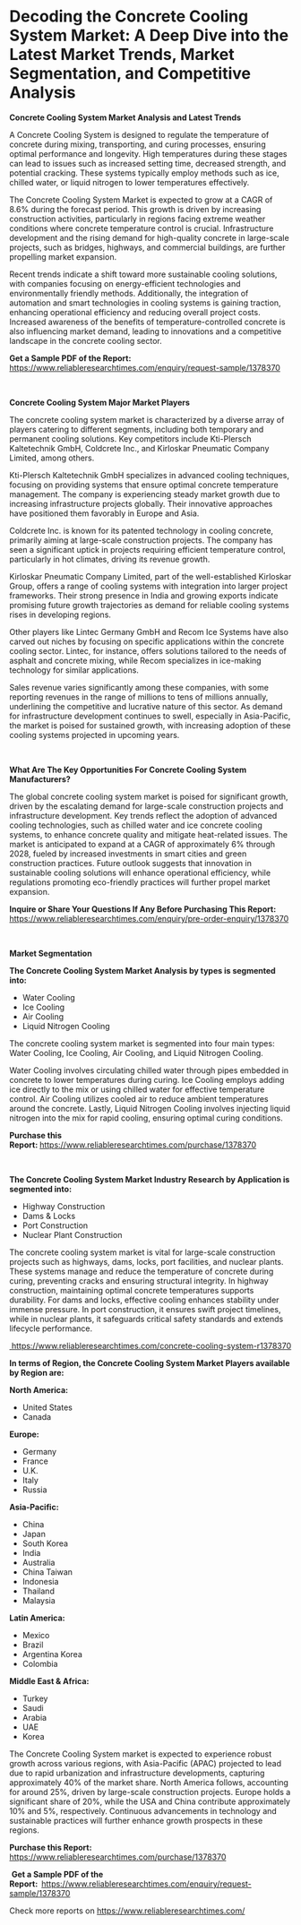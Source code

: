 <p><h1>Decoding the Concrete Cooling System Market: A Deep Dive into the Latest Market Trends, Market Segmentation, and Competitive Analysis</h1></p><p><strong>Concrete Cooling System Market Analysis and Latest Trends</strong></p>
<p><p>A Concrete Cooling System is designed to regulate the temperature of concrete during mixing, transporting, and curing processes, ensuring optimal performance and longevity. High temperatures during these stages can lead to issues such as increased setting time, decreased strength, and potential cracking. These systems typically employ methods such as ice, chilled water, or liquid nitrogen to lower temperatures effectively.</p><p>The Concrete Cooling System Market is expected to grow at a CAGR of 8.6% during the forecast period. This growth is driven by increasing construction activities, particularly in regions facing extreme weather conditions where concrete temperature control is crucial. Infrastructure development and the rising demand for high-quality concrete in large-scale projects, such as bridges, highways, and commercial buildings, are further propelling market expansion.</p><p>Recent trends indicate a shift toward more sustainable cooling solutions, with companies focusing on energy-efficient technologies and environmentally friendly methods. Additionally, the integration of automation and smart technologies in cooling systems is gaining traction, enhancing operational efficiency and reducing overall project costs. Increased awareness of the benefits of temperature-controlled concrete is also influencing market demand, leading to innovations and a competitive landscape in the concrete cooling sector.</p></p>
<p><strong>Get a Sample PDF of the Report:&nbsp;</strong> <a href="https://www.reliableresearchtimes.com/enquiry/request-sample/1378370?utm_campaign=2007&utm_medium=2&utm_source=Github&utm_content=ia&utm_term=08042025&utm_id=concrete-cooling-system">https://www.reliableresearchtimes.com/enquiry/request-sample/1378370</a></p>
<p>&nbsp;</p>
<p><strong>Concrete Cooling System Major Market Players</strong></p>
<p><p>The concrete cooling system market is characterized by a diverse array of players catering to different segments, including both temporary and permanent cooling solutions. Key competitors include Kti-Plersch Kaltetechnik GmbH, Coldcrete Inc., and Kirloskar Pneumatic Company Limited, among others.</p><p>Kti-Plersch Kaltetechnik GmbH specializes in advanced cooling techniques, focusing on providing systems that ensure optimal concrete temperature management. The company is experiencing steady market growth due to increasing infrastructure projects globally. Their innovative approaches have positioned them favorably in Europe and Asia.</p><p>Coldcrete Inc. is known for its patented technology in cooling concrete, primarily aiming at large-scale construction projects. The company has seen a significant uptick in projects requiring efficient temperature control, particularly in hot climates, driving its revenue growth.</p><p>Kirloskar Pneumatic Company Limited, part of the well-established Kirloskar Group, offers a range of cooling systems with integration into larger project frameworks. Their strong presence in India and growing exports indicate promising future growth trajectories as demand for reliable cooling systems rises in developing regions.</p><p>Other players like Lintec Germany GmbH and Recom Ice Systems have also carved out niches by focusing on specific applications within the concrete cooling sector. Lintec, for instance, offers solutions tailored to the needs of asphalt and concrete mixing, while Recom specializes in ice-making technology for similar applications.</p><p>Sales revenue varies significantly among these companies, with some reporting revenues in the range of millions to tens of millions annually, underlining the competitive and lucrative nature of this sector. As demand for infrastructure development continues to swell, especially in Asia-Pacific, the market is poised for sustained growth, with increasing adoption of these cooling systems projected in upcoming years.</p></p>
<p>&nbsp;</p>
<p><strong>What Are The Key Opportunities For Concrete Cooling System Manufacturers?</strong></p>
<p><p>The global concrete cooling system market is poised for significant growth, driven by the escalating demand for large-scale construction projects and infrastructure development. Key trends reflect the adoption of advanced cooling technologies, such as chilled water and ice concrete cooling systems, to enhance concrete quality and mitigate heat-related issues. The market is anticipated to expand at a CAGR of approximately 6% through 2028, fueled by increased investments in smart cities and green construction practices. Future outlook suggests that innovation in sustainable cooling solutions will enhance operational efficiency, while regulations promoting eco-friendly practices will further propel market expansion.</p></p>
<p><strong>Inquire or Share Your Questions If Any Before Purchasing This Report:</strong> <a href="https://www.reliableresearchtimes.com/enquiry/pre-order-enquiry/1378370?utm_campaign=2007&utm_medium=2&utm_source=Github&utm_content=ia&utm_term=08042025&utm_id=concrete-cooling-system">https://www.reliableresearchtimes.com/enquiry/pre-order-enquiry/1378370</a></p>
<p>&nbsp;</p>
<p><strong>Market Segmentation</strong></p>
<p><strong>The Concrete Cooling System Market Analysis by types is segmented into:</strong></p>
<p><ul><li>Water Cooling</li><li>Ice Cooling</li><li>Air Cooling</li><li>Liquid Nitrogen Cooling</li></ul></p>
<p><p>The concrete cooling system market is segmented into four main types: Water Cooling, Ice Cooling, Air Cooling, and Liquid Nitrogen Cooling. </p><p>Water Cooling involves circulating chilled water through pipes embedded in concrete to lower temperatures during curing. Ice Cooling employs adding ice directly to the mix or using chilled water for effective temperature control. Air Cooling utilizes cooled air to reduce ambient temperatures around the concrete. Lastly, Liquid Nitrogen Cooling involves injecting liquid nitrogen into the mix for rapid cooling, ensuring optimal curing conditions.</p></p>
<p><strong>Purchase this Report:&nbsp;</strong><a href="https://www.reliableresearchtimes.com/purchase/1378370?utm_campaign=2007&utm_medium=2&utm_source=Github&utm_content=ia&utm_term=08042025&utm_id=concrete-cooling-system">https://www.reliableresearchtimes.com/purchase/1378370</a></p>
<p>&nbsp;</p>
<p><strong>The Concrete Cooling System Market Industry Research by Application is segmented into:</strong></p>
<p><ul><li>Highway Construction</li><li>Dams & Locks</li><li>Port Construction</li><li>Nuclear Plant Construction</li></ul></p>
<p><p>The concrete cooling system market is vital for large-scale construction projects such as highways, dams, locks, port facilities, and nuclear plants. These systems manage and reduce the temperature of concrete during curing, preventing cracks and ensuring structural integrity. In highway construction, maintaining optimal concrete temperatures supports durability. For dams and locks, effective cooling enhances stability under immense pressure. In port construction, it ensures swift project timelines, while in nuclear plants, it safeguards critical safety standards and extends lifecycle performance.</p></p>
<p><a href="https://www.reliableresearchtimes.com/concrete-cooling-system-r1378370?utm_campaign=2007&utm_medium=2&utm_source=Github&utm_content=ia&utm_term=08042025&utm_id=concrete-cooling-system">&nbsp;https://www.reliableresearchtimes.com/concrete-cooling-system-r1378370</a></p>
<p><strong>In terms of Region, the Concrete Cooling System Market Players available by Region are:</strong></p>
<p>
    <p> <strong> North America: </strong>
        <ul>
            <li>United States</li>
            <li>Canada</li>
        </ul>
        </p> 
    <p> <strong> Europe: </strong>
        <ul>
            <li>Germany</li>
            <li>France</li>
            <li>U.K.</li>
            <li>Italy</li>
            <li>Russia</li>
        </ul>
        </p> 
    <p> <strong> Asia-Pacific: </strong>
        <ul>
            <li>China</li>
            <li>Japan</li>
            <li>South Korea</li>
            <li>India</li>
            <li>Australia</li>
            <li>China Taiwan</li>
            <li>Indonesia</li>
            <li>Thailand</li>
            <li>Malaysia</li>
        </ul>
        </p> 
    <p> <strong> Latin America: </strong>
        <ul>
            <li>Mexico</li>
            <li>Brazil</li>
            <li>Argentina Korea</li>
            <li>Colombia</li>
        </ul>
        </p> 
    <p> <strong> Middle East & Africa: </strong>
        <ul>
            <li>Turkey</li>
            <li>Saudi</li>
            <li>Arabia</li>
            <li>UAE</li>
            <li>Korea</li>
        </ul>
    </p>
    </p>
<p><p>The Concrete Cooling System market is expected to experience robust growth across various regions, with Asia-Pacific (APAC) projected to lead due to rapid urbanization and infrastructure developments, capturing approximately 40% of the market share. North America follows, accounting for around 25%, driven by large-scale construction projects. Europe holds a significant share of 20%, while the USA and China contribute approximately 10% and 5%, respectively. Continuous advancements in technology and sustainable practices will further enhance growth prospects in these regions.</p></p>
<p><strong>Purchase this Report: </strong><a href="https://www.reliableresearchtimes.com/purchase/1378370?utm_campaign=2007&utm_medium=2&utm_source=Github&utm_content=ia&utm_term=08042025&utm_id=concrete-cooling-system">https://www.reliableresearchtimes.com/purchase/1378370</a></p>
<p>&nbsp;<strong>Get a Sample PDF of the Report:&nbsp;&nbsp;</strong><a href="https://www.reliableresearchtimes.com/enquiry/request-sample/1378370?utm_campaign=2007&utm_medium=2&utm_source=Github&utm_content=ia&utm_term=08042025&utm_id=concrete-cooling-system">https://www.reliableresearchtimes.com/enquiry/request-sample/1378370</a></p>
<p><strong></strong></p>
<p>Check more reports on <a href="https://www.reliableresearchtimes.com/?utm_campaign=2007&utm_medium=2&utm_source=Github&utm_content=ia&utm_term=08042025&utm_id=concrete-cooling-system">https://www.reliableresearchtimes.com/</a></p>